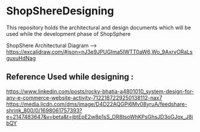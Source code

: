 # ShopShereDesigning
This repository holds the architectural and design documents which will be used while the development phase of ShopSphere

ShopShere Architectural Diagram  --> https://excalidraw.com/#json=nJ3e9JPUGIma5IWTT0aW6,Wo_9AxrvORaLsguxuHdNag

Reference Used while designing : 
-------------------------------

https://www.linkedin.com/posts/rocky-bhatia-a4801010_system-design-for-any-e-commerce-website-activity-7122187229250138112-nax7
https://media.licdn.com/dms/image/D4D22AQGPi6Mv08yruA/feedshare-shrink_800/0/1698061757393?e=2147483647&v=beta&t=jbtEpE2w8p1sS_OR8tsoWhKPsGhsJD3oGJox_J8ibQY


